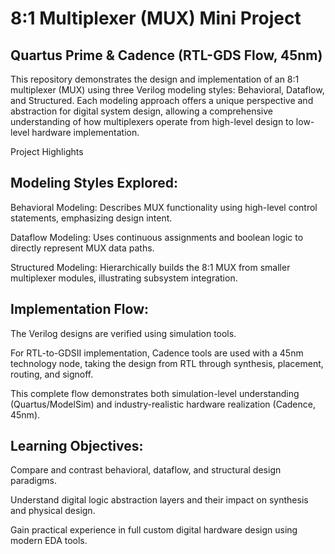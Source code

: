 #  8:1 Multiplexer (MUX) Mini Project
## Quartus Prime & Cadence (RTL-GDS Flow, 45nm)

This repository demonstrates the design and implementation of an 8:1 multiplexer (MUX) using three Verilog modeling styles: Behavioral, Dataflow, and Structured. Each modeling approach offers a unique perspective and abstraction for digital system design, allowing a comprehensive understanding of how multiplexers operate from high-level design to low-level hardware implementation.

Project Highlights
## Modeling Styles Explored:

Behavioral Modeling: Describes MUX functionality using high-level control statements, emphasizing design intent.

Dataflow Modeling: Uses continuous assignments and boolean logic to directly represent MUX data paths.

Structured Modeling: Hierarchically builds the 8:1 MUX from smaller multiplexer modules, illustrating subsystem integration.

## Implementation Flow:

The Verilog designs are verified using simulation tools.

For RTL-to-GDSII implementation, Cadence tools are used with a 45nm technology node, taking the design from RTL through synthesis, placement, routing, and signoff.

This complete flow demonstrates both simulation-level understanding (Quartus/ModelSim) and industry-realistic hardware realization (Cadence, 45nm).

## Learning Objectives:

Compare and contrast behavioral, dataflow, and structural design paradigms.

Understand digital logic abstraction layers and their impact on synthesis and physical design.

Gain practical experience in full custom digital hardware design using modern EDA tools.
